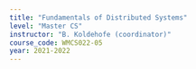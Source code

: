 ```yaml
---
title: "Fundamentals of Distributed Systems"
level: "Master CS"
instructor: "B. Koldehofe (coordinator)"
course_code: WMCS022-05
year: 2021-2022
---
```


